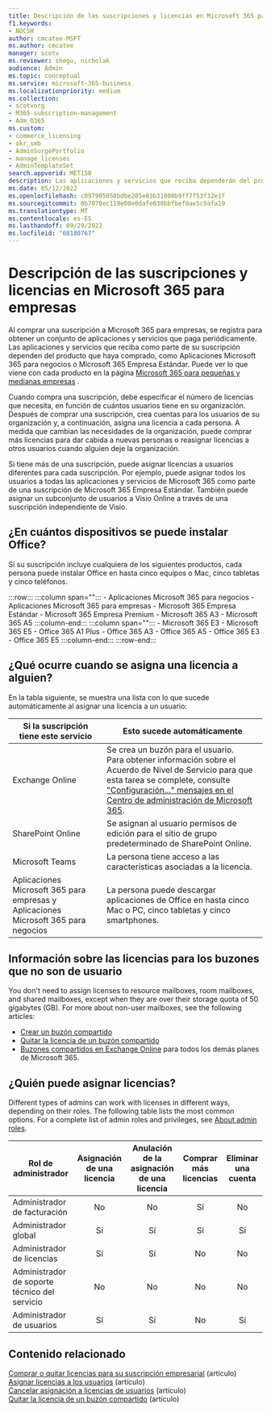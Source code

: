 ```yaml
---
title: Descripción de las suscripciones y licencias en Microsoft 365 para empresas
f1.keywords:
- NOCSH
author: cmcatee-MSFT
ms.author: cmcatee
manager: scotv
ms.reviewer: shegu, nicholak
audience: Admin
ms.topic: conceptual
ms.service: microsoft-365-business
ms.localizationpriority: medium
ms.collection:
- scotvorg
- M365-subscription-management
- Adm_O365
ms.custom:
- commerce_licensing
- okr_smb
- AdminSurgePortfolio
- manage_licenses
- AdminTemplateSet
search.appverid: MET150
description: Las aplicaciones y servicios que reciba dependerán del producto de Microsoft 365 que haya comprado, como Aplicaciones Microsoft 365 para negocios.
ms.date: 05/12/2022
ms.openlocfilehash: c097905050bdbe285e83b31008b9ff7f53f32e1f
ms.sourcegitcommit: 0b7070ec119e00e0dafe030bbfbef0ae5c9afa19
ms.translationtype: MT
ms.contentlocale: es-ES
ms.lasthandoff: 09/29/2022
ms.locfileid: "68180767"
---
```

# <a name="understand-subscriptions-and-licenses-in-microsoft-365-for-business"></a>Descripción de las suscripciones y licencias en Microsoft 365 para empresas

Al comprar una suscripción a Microsoft 365 para empresas, se registra para obtener un conjunto de aplicaciones y servicios que paga periódicamente. Las aplicaciones y servicios que reciba como parte de su suscripción dependen del producto que haya comprado, como Aplicaciones Microsoft 365 para negocios o Microsoft 365 Empresa Estándar. Puede ver lo que viene con cada producto en la página [Microsoft 365 para pequeñas y medianas empresas](https://www.microsoft.com/microsoft-365/business/compare-all-microsoft-365-business-products) .

Cuando compra una suscripción, debe especificar el número de licencias que necesita, en función de cuántos usuarios tiene en su organización. Después de comprar una suscripción, crea cuentas para los usuarios de su organización y, a continuación, asigna una licencia a cada persona. A medida que cambian las necesidades de la organización, puede comprar más licencias para dar cabida a nuevas personas o reasignar licencias a otros usuarios cuando alguien deje la organización.

Si tiene más de una suscripción, puede asignar licencias a usuarios diferentes para cada suscripción. Por ejemplo, puede asignar todos los usuarios a todas las aplicaciones y servicios de Microsoft 365 como parte de una suscripción de Microsoft 365 Empresa Estándar. También puede asignar un subconjunto de usuarios a Visio Online a través de una suscripción independiente de Visio.

## <a name="how-many-devices-can-people-install-office-on"></a>¿En cuántos dispositivos se puede instalar Office?

Si su suscripción incluye cualquiera de los siguientes productos, cada persona puede instalar Office en hasta cinco equipos o Mac, cinco tabletas y cinco teléfonos.

:::row:::
   :::column span="":::
        - Aplicaciones Microsoft 365 para negocios - Aplicaciones Microsoft 365 para empresas - Microsoft 365 Empresa Estándar - Microsoft 365 Empresa Premium       - Microsoft 365 A3 - Microsoft 365 A5
   :::column-end:::
   :::column span="":::
        - Microsoft 365 E3 - Microsoft 365 E5 - Office 365 A1 Plus - Office 365 A3 - Office 365 A5 - Office 365 E3 - Office 365 E5
   :::column-end:::
:::row-end:::

## <a name="what-happens-when-you-assign-a-license-to-someone"></a>¿Qué ocurre cuando se asigna una licencia a alguien?

En la tabla siguiente, se muestra una lista con lo que sucede automáticamente al asignar una licencia a un usuario:
  
|Si la suscripción tiene este servicio|Esto sucede automáticamente|
|---|---|
|Exchange Online|Se crea un buzón para el usuario. <br/> Para obtener información sobre el Acuerdo de Nivel de Servicio para que esta tarea se complete, consulte ["Configuración..." mensajes en el Centro de administración de Microsoft 365](https://support.microsoft.com/help/2635238/setting-up-messages-in-the-office-365-admin-center).|
|SharePoint Online|Se asignan al usuario permisos de edición para el sitio de grupo predeterminado de SharePoint Online.|
|Microsoft Teams|La persona tiene acceso a las características asociadas a la licencia.|
|Aplicaciones Microsoft 365 para empresas y Aplicaciones Microsoft 365 para negocios|La persona puede descargar aplicaciones de Office en hasta cinco Mac o PC, cinco tabletas y cinco smartphones.|

## <a name="understand-licenses-for-non-user-mailboxes"></a>Información sobre las licencias para los buzones que no son de usuario

You don't need to assign licenses to resource mailboxes, room mailboxes, and shared mailboxes, except when they are over their storage quota of 50 gigabytes (GB). For more about non-user mailboxes, see the following articles:
  
- [Crear un buzón compartido](../../admin/email/create-a-shared-mailbox.md)
- [Quitar la licencia de un buzón compartido](../../admin/email/remove-license-from-shared-mailbox.md)
- [Buzones compartidos en Exchange Online](/exchange/collaboration-exo/shared-mailboxes) para todos los demás planes de Microsoft 365.

## <a name="who-can-assign-licenses"></a>¿Quién puede asignar licencias?

Different types of admins can work with licenses in different ways, depending on their roles. The following table lists the most common options. For a complete list of admin roles and privileges, see [About admin roles](../../admin/add-users/about-admin-roles.md).
  
|Rol de administrador|Asignación de una licencia|Anulación de la asignación de una licencia|Comprar más licencias|Eliminar una cuenta|
|---|:---:|:---:|:---:|:---:|
|Administrador de facturación|No|No|Sí|No|
|Administrador global|Sí|Sí|Sí|Sí|
|Administrador de licencias|Sí|Sí|No|No|
|Administrador de soporte técnico del servicio|No|No|No|No|
|Administrador de usuarios|Sí|Sí|No|Sí|

## <a name="related-content"></a>Contenido relacionado

[Comprar o quitar licencias para su suscripción empresarial](buy-licenses.md) (artículo)\
[Asignar licencias a los usuarios](../../admin/manage/assign-licenses-to-users.md) (artículo)\
[Cancelar asignación a licencias de usuarios](../../admin/manage/remove-licenses-from-users.md) (artículo)\
[Quitar la licencia de un buzón compartido](../../admin/email/remove-license-from-shared-mailbox.md) (artículo)
